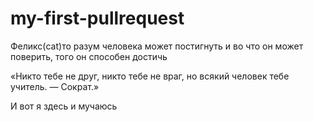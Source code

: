 # my-first-pullrequest

Феликс(cat)то разум человека может постигнуть и во что он может поверить, того он способен достичь

«Никто тебе не друг, никто тебе не враг, но всякий человек тебе учитель. — Сократ.»

И вот я здесь и мучаюсь
